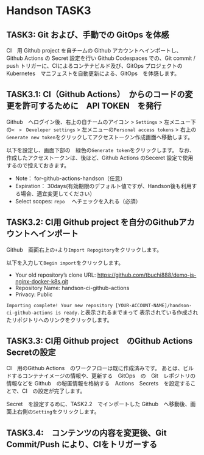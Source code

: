 # Handson TASK3
## TASK3: Git および、手動での GitOps を体感
CI　用 Github project を自チームの Github アカウントへインポートし、 Github Actions の Secret 設定を行い
Github Codespaces での、Git commit / push トリガーに、CIによるコンテナビルド及び、GitOps プロジェクトの　Kubernetes　マニフェストを自動更新による、GitOps　を体感します。

## TASK3.1: CI（Github Actions）　からのコードの変更を許可するために　API TOKEN　を発行
Github　へログイン後、右上の自チームのアイコン > `Settings` > 左メニュー下の`<　>　Developer settings` > 左メニューの`Personal access tokens` > 右上の`Generate new token`をクリックしてアクセストークン作成画面へ移動します。

以下を設定し、画面下部の　緑色の`Generate token`をクリックします。
なお、作成したアクセストークンは、後ほど、Github Actions のSeceret 設定で使用するので控えておきます。

+ Note： for-github-actions-handson（任意）
+ Expiration： 30days(有効期限のデフォルト値ですが、Handson後も利用する場合、適宜変更してください）
+ Select scopes: `repo` 　へチェックを入れる（必須）

## TASK3.2: CI用 Github project を自分のGithubアカウントへインポート
Github　画面右上の`+`より`Import Repogitory`をクリックします。

以下を入力して`Begin import`をクリックします。
+ Your old repository’s clone URL: https://github.com/tbuchi888/demo-js-nginx-docker-k8s.git
+ Repository Name: handson-ci-github-actions
+ Privacy: Public

`Importing complete! Your new repository [YOUR-ACCOUNT-NAME]/handson-ci-github-actions is ready.`と表示されるまでまって
表示されている作成されたリポジトリへのリンクをクリックします。

## TASK3.3: CI用 Github project　のGithub Actions Secretの設定
CI　用のGithub Actions　のワークフローは既に作成済みです。
あとは、ビルドするコンテナイメージの情報や、更新する　GitOps　の　Git　レポジトリの情報などを
Github　の秘匿情報を格納する　Actions　Secrets　を設定することで、CI　の設定が完了します。

Secret　を設定するめに、TASK2.2　でインポートした Github　へ移動後、画面上右側の`Setting`をクリックします。

## TASK3.4:　コンテンツの内容を変更後、Git Commit/Push により、CIをトリガーする 
